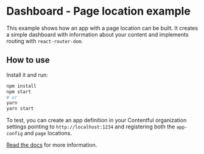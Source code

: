 # Dashboard - Page location example
This example shows how an app with a page location can be built. It creates a simple dashboard with information about your content and implements routing with `react-router-dom`.

## How to use

Install it and run:

```bash
npm install
npm start
# or
yarn
yarn start
```

To test, you can create an app definition in your Contentful organization settings pointing to `http://localhost:1234` and registering both the `app-config` and `page` locations.

[Read the docs](https://www.contentful.com/developers/docs/extensibility/app-framework/) for more information.
